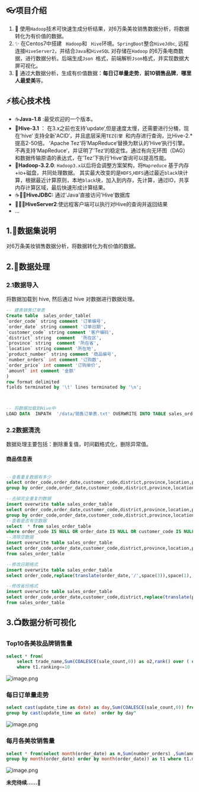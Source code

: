 ## 👓项目介绍

1.  🎈 使用`Hadoop`技术可快速生成分析结果，对6万条美妆销售数据分析，将数据转化为有价值的数据。
2.  ✨ 在Centos7中搭建 ` Hadoop`和 ` Hive`环境。`SpringBoot`整合`HiveJdbc`, 远程连接`HiveServer2`，并结合`Java`和`HiveSQL`
   对存储在`Hadoop` 的6万条电商数据，进行数据分析。后端生成`Json `格式，前端解析`Json`格式，并实现数据大屏可视化。
3.  👑 通过大数据分析，生成有价值数据：**每日订单量走势**，**前10销售品牌**，**哪里人最爱美**等。

## ⚡核心技术栈

- ☕**Java-1.8** :最受欢迎的一个版本。
- 🦓**Hive-3.1** ：  在3.x之前也支持’update‘,但是速度太慢，还需要进行分桶，现在’hive‘ 支持全新’ACID‘，并且底层采用`TEZ引擎 `和内存进行查询，比Hive-2.*提高2-50倍。
  ’Apache Tez‘将’MapReduce‘替换为默认的’Hive‘执行引擎。不再支持’MapReduce‘，并证明了’Tez‘的稳定性。通过有向无环图（DAG）和数据传输原语的表达式，在’Tez‘下执行’Hive‘查询可以提高性能。 
- 🐘**Hadoop-3.2.0**: `Hadoop3.x`以后将会调整方案架构，将`Mapreduce` 基于内存+io+磁盘，共同处理数据。
  其实最大改变的是`HDFS`,`HDFS`通过最近`black`块计算，根据最近计算原则，本地`black`块，加入到内存，先计算，通过IO，共享内存计算区域，最后快速形成计算结果。 
- ☕🔗🦓**HiveJDBC:** 通过'Java'直接访问'Hive'数据库 
- 🐘🔗🦓**HiveServer2**:使远程客户端可以执行对Hive的查询并返回结果 
- ...


## 1.📜数据集说明
对6万条美妆销售数据分析，将数据转化为有价值的数据。
## 2.🔨数据处理

### 2.1数据导入

将数据加载到 hive, 然后通过 hive 对数据进行数据处理。

```SQL
-- 建表销售订单表
Create table  sales_order_table(
`order_code` string comment '订单编号',
`order_date` string comment '订单日期',
`customer_code` string comment '客户编码',
`district` string  comment  '所在区',
`province` string  comment '所在省',
`location` string comment '所在地',
`product_number` string comment '商品编号',
`number_orders` int comment '订购数',
`order_price` int comment '订购单价',
`amount` int comment '金额'
)
row format delimited
fields terminated by '\t' lines terminated by '\n';



-- 将数据加载到Hive中
LOAD DATA  INPATH  '/data/销售订单表.txt' OVERWRITE INTO TABLE sales_order_table;     

```
### 2.2数据清洗

数据处理主要包括：删除重复值，时间戳格式化，删除异常值。

#### 商品信息表

```SQL

--查看重复数据有多少
select order_code,order_date,customer_code,district,province,location,product_number,number_orders,order_price,amount,count(*) from sales_order_table 
group by order_code,order_date,customer_code,district,province,location,product_number,number_orders,order_price,amount having count(*)>1

--去掉完全重复的数据
insert overwrite table sales_order_table 
select order_code,order_date,customer_code,district,province,location,product_number,number_orders,order_price,amount from sales_order_table 
group by order_code,order_date,customer_code,district,province,location,product_number,number_orders,order_price,amount
--查看是否有空数据
select  * from sales_order_table 
where order_code IS NULL OR order_date IS NULL OR customer_code IS NULL OR district IS NULL OR province IS NULL OR location IS NULL OR product_number IS NULL OR number_orders IS NULL OR order_price IS NULL OR amount IS NULL
--清除空数据
insert overwrite table sales_order_table 
select order_code,order_date,customer_code,district,province,location,product_number,COALESCE(number_orders,0),COALESCE(order_price,0),COALESCE(amount,0) 
from sales_order_table

--修改日期格式
insert overwrite table sales_order_table
select order_code,replace(translate(order_date,'/',space(3)),space(1),'-'),customer_code,district,province,location,product_number,number_orders,order_price,amount from sales_order_table

--修改省份格式
insert overwrite table sales_order_table 
select order_code,order_date,customer_code,district,replace(translate(province,'自治区维吾尔回族壮族省市',space(7)),space(1),space(0)),replace(translate(location,'自治区维吾尔回族壮族省市',space(7)),space(1),space(0)),product_number,number_orders,order_price,amount 
from sales_order_table
```
## 3.📺数据分析可视化

### Top10各美妆品牌销售量

```sql
select * from(
    select trade_name,Sum(COALESCE(sale_count,0)) as o2,rank() over ( order by   		Sum(COALESCE(sale_count,0)) desc) as ranking from cosmetics_data group by trade_name ) as t1 
    where t1.ranking<=10

```
![image.png](https://s2.loli.net/2022/02/15/QHKe6Ys1o9dDImw.png)

### 每日订单量走势

```sql
select cast(update_time as date) as day,Sum(COALESCE(sale_count,0)) from cosmetics_data 
group by cast(update_time as date)  order by day"
```
![image.png](https://s2.loli.net/2022/02/15/hnMYq4CAoUB5sk9.png)

### 每月各美妆销售量

```sql
select * from(select month(order_date) as m,Sum(number_orders) ,Sum(amount) from sales_order_table 
group by month(order_date) order by month(order_date)) as t1 where t1.m>=1 and t1.m<=9 
```
![image.png](https://s2.loli.net/2022/02/15/UuxDeg1bZysYiWf.png)

**未完待续......**🚀